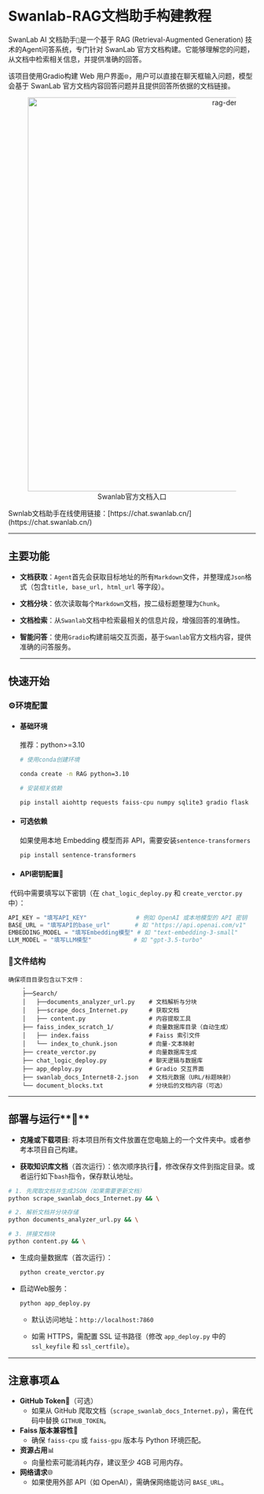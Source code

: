# Swanlab-RAG文档助手构建教程

SwanLab AI 文档助手`🤖`是一个基于 RAG (Retrieval-Augmented Generation) 技术的Agent问答系统，专门针对 SwanLab 官方文档构建。它能够理解您的问题，从文档中检索相关信息，并提供准确的回答。

该项目使用Gradio构建  Web 用户界面`🌐`，用户可以直接在聊天框输入问题，模型会基于 SwanLab 官方文档内容回答问题并且提供回答所依据的文档链接。

<div align="center">
  <figure>
  <img src="./assets/rag-login.png" alt="rag-demo"  width="800" />
  <figcaption>Swanlab官方文档入口</figcaption>
  </figure>
</div>
Swnlab文档助手在线使用链接：[https://chat.swanlab.cn/](https://chat.swanlab.cn/)

------





## 主要功能

- **文档获取**：`Agent`首先会获取目标地址的所有`Markdown`文件，并整理成`Json`格式（包含`title, base_url, html_url` 等字段）。

- **文档分块**：依次读取每个`Markdown`文档，按二级标题整理为`Chunk`。

- **文档检索**：从`Swanlab`文档中检索最相关的信息片段，增强回答的准确性。

- **智能问答**：使用`Gradio`构建前端交互页面，基于`Swanlab`官方文档内容，提供准确的问答服务。

  ------

  

## 快速开始

### ⚙️环境配置

- #### 基础环境

  推荐：python>=3.10	

  ```bash
  # 使用conda创建环境
  
  conda create -n RAG python=3.10
  
  # 安装相关依赖
  
  pip install aiohttp requests faiss-cpu numpy sqlite3 gradio flask 
  ```

- #### 可选依赖

	如果使用本地 Embedding 模型而非 API，需要安装`sentence-transformers`

	```bash
	pip install sentence-transformers
	```

- #### **API密钥配置**🔑

​	代码中需要填写以下密钥（在 `chat_logic_deploy.py` 和 `create_verctor.py` 中）：

```python
API_KEY = "填写API_KEY"              # 例如 OpenAI 或本地模型的 API 密钥
BASE_URL = "填写API的base_url"       # 如 "https://api.openai.com/v1"
EMBEDDING_MODEL = "填写Embedding模型" # 如 "text-embedding-3-small"
LLM_MODEL = "填写LLM模型"            # 如 "gpt-3.5-turbo"
```


### 📄文件结构

	确保项目目录包含以下文件：
	    .
	    ├──Search/
	    │ 	├──documents_analyzer_url.py	# 文档解析与分块
	    │   ├──scrape_docs_Internet.py		# 获取文档
	    │   ├── content.py                  # 内容提取工具
	    ├── faiss_index_scratch_1/       	# 向量数据库目录（自动生成）
	    │   ├── index.faiss              	# Faiss 索引文件
	    │   └── index_to_chunk.json      	# 向量-文本映射
	    ├── create_verctor.py            	# 向量数据库生成
	    ├── chat_logic_deploy.py         	# 聊天逻辑与数据库
	    ├── app_deploy.py                	# Gradio 交互界面
	    ├── swanlab_docs_Internet8-2.json 	# 文档元数据（URL/标题映射）
	    └── document_blocks.txt          	# 分块后的文档内容（可选）

------

## 部署与运行**🚀** 

- **克隆或下载项目**: 将本项目所有文件放置在您电脑上的一个文件夹中。或者参考本项目自己构建。

- **获取知识库文档**（首次运行）：依次顺序执行🔄，修改保存文件到指定目录。或者运行如下`bash`指令，保存默认地址。

```bash
# 1. 先爬取文档并生成JSON（如果需要更新文档）
python scrape_swanlab_docs_Internet.py && \

# 2. 解析文档并分块存储
python documents_analyzer_url.py && \

# 3. 拼接文档块
python content.py && \
```

- 生成向量数据库（首次运行）：

    ```bash
    python create_verctor.py
    ```

- 启动Web服务：

    ```bash
    python app_deploy.py
    ```

	- 默认访问地址：`http://localhost:7860`

    - 如需 HTTPS，需配置 SSL 证书路径（修改 `app_deploy.py` 中的 `ssl_keyfile` 和 `ssl_certfile`）。

------

## 注意事项⚠️ 

-  **GitHub Token🔑**（可选）
   - 如果从 GitHub 爬取文档（`scrape_swanlab_docs_Internet.py`），需在代码中替换 `GITHUB_TOKEN`。
-  **Faiss 版本兼容性🐍**
   - 确保 `faiss-cpu` 或 `faiss-gpu` 版本与 Python 环境匹配。
-  **资源占用**📊
   - 向量检索可能消耗内存，建议至少 4GB 可用内存。
-  **网络请求**🌐
   - 如果使用外部 API（如 OpenAI），需确保网络能访问 `BASE_URL`。
